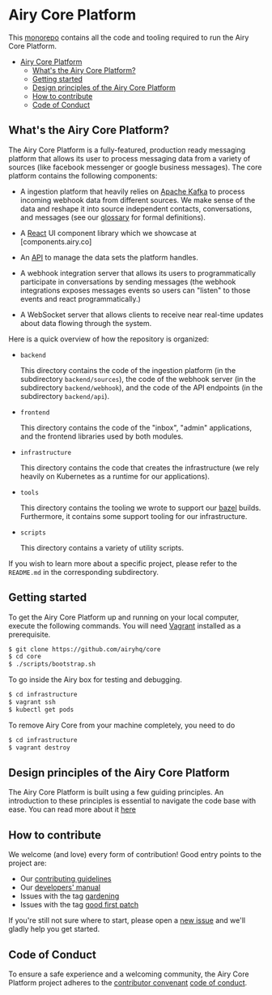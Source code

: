 # Airy Core Platform

This [monorepo](https://en.wikipedia.org/wiki/Monorepo) contains all the
code and tooling required to run the Airy Core Platform.

- [Airy Core Platform](#airy-core-platform)
  - [What's the Airy Core Platform?](#whats-the-airy-core-platform)
  - [Getting started](#getting-started)
  - [Design principles of the Airy Core Platform](#design-principles-of-the-airy-core-platform)
  - [How to contribute](#how-to-contribute)
  - [Code of Conduct](#code-of-conduct)

## What's the Airy Core Platform?

The Airy Core Platform is a fully-featured, production ready messaging platform
that allows its user to process messaging data from a variety of sources (like
facebook messenger or google business messages). The core platform contains the
following components:

- A ingestion platform that heavily relies on [Apache
  Kafka](https://kafka.apache.org) to process incoming webhook data from
  different sources. We make sense of the data and reshape it into source
  independent contacts, conversations, and messages (see our
  [glossary](/docs/glossary.md) for formal definitions).

- A [React](https://reactjs.org/) UI component library which we showcase at
  [components.airy.co]

- An [API](/docs/api.md) to manage the data sets the platform
  handles.

- A webhook integration server that allows its users to programmatically
  participate in conversations by sending messages (the webhook integrations
  exposes messages events so users can "listen" to those events and react
  programmatically.)

- A WebSocket server that allows clients to receive near real-time updates about
  data flowing through the system.

Here is a quick overview of how the repository is organized:

- `backend`

  This directory contains the code of the ingestion platform (in the
  subdirectory `backend/sources`), the code of the webhook server (in the
  subdirectory `backend/webhook`), and the code of the API endpoints (in the
  subdirectory `backend/api`).

- `frontend`

  This directory contains the code of the "inbox", "admin" applications, and the
  frontend libraries used by both modules.

- `infrastructure`

  This directory contains the code that creates the infrastructure (we rely
  heavily on Kubernetes as a runtime for our applications).

- `tools`

  This directory contains the tooling we wrote to support our
  [bazel](https://bazel.build) builds. Furthermore, it contains some support
  tooling for our infrastructure.

- `scripts`

  This directory contains a variety of utility scripts.

If you wish to learn more about a specific project, please refer to the
`README.md` in the corresponding subdirectory.

## Getting started

To get the Airy Core Platform up and running on your local computer, execute the following commands.
You will need [Vagrant](https://www.vagrantup.com/downloads) installed as a prerequisite.
```sh
$ git clone https://github.com/airyhq/core
$ cd core
$ ./scripts/bootstrap.sh
```

To go inside the Airy box for testing and debugging. 
```sh
$ cd infrastructure
$ vagrant ssh
$ kubectl get pods
```

To remove Airy Core from your machine completely, you need to do
```sh
$ cd infrastructure
$ vagrant destroy
```

## Design principles of the Airy Core Platform

The Airy Core Platform is built using a few guiding principles. An introduction
to these principles is essential to navigate the code base with ease. You can
read more about it [here](/docs/design.md)

## How to contribute

We welcome (and love) every form of contribution! Good entry points to the
project are:

- Our [contributing guidelines](/CONTRIBUTING.md)
- Our [developers' manual](/docs/developers-manual.md)
- Issues with the tag
  [gardening](https://github.com/airyhq/core/issues?q=is%3Aissue+is%3Aopen+label%3Agardening)
- Issues with the tag [good first
  patch](https://github.com/airyhq/core/issues?q=is%3Aissue+is%3Aopen+label%3A%22good+first+patch%22)

If you're still not sure where to start, please open a [new
issue](https://github.com/airyhq/core/issues/new) and we'll gladly help you get
started.

## Code of Conduct

To ensure a safe experience and a welcoming community, the Airy Core Platform
project adheres to the [contributor
convenant](https://www.contributor-covenant.org/) [code of
conduct](/code_of_conduct.md).
